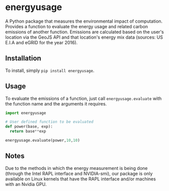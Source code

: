 # energyusage

A Python package that measures the environmental impact of computation. Provides a function to
evaluate the energy usage and related carbon emissions of another function.
Emissions are calculated based on the user's location via the GeoJS API and that location's
energy mix data (sources: US E.I.A and eGRID for the year 2016).

## Installation

To install, simply `pip install energyusage`.

## Usage

To evaluate the emissions of a function, just call `energyusage.evaluate` with the function
name and the arguments it requires. 

```python
import energyusage

# User defined function to be evaluated
def power(base, exp):
  return base**exp

energyusage.evaluate(power,10,10)
```

## Notes

Due to the methods in which the energy measurement is being done (through the Intel RAPL
interface and NVIDIA-smi), our package is only available on Linux kernels that have the
RAPL interface and/or machines with an Nvidia GPU.

